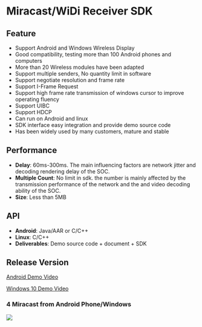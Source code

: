 # Miracast/WiDi Receiver SDK  

## Feature

* Support Android and Windows Wireless Display  
* Good compatibility, testing more than 100 Android phones and computers        
* More than 20 Wireless modules have been adapted
* Support multiple senders, No quantity limit in software               
* Support negotiate resolution and frame rate
* Support I-Frame Request  
* Support high frame rate transmission of windows cursor to improve operating fluency         
* Support UIBC      
* Support HDCP  
* Can run on Android and linux            
* SDK interface easy integration and provide demo source code                 
* Has been widely used by many customers, mature and stable               

## Performance

* **Delay**: 60ms-300ms. The main influencing factors are network jitter and decoding rendering delay of the SOC.       
* **Multiple Count**: No limit in sdk. the number  is mainly affected by the transmission performance of the network and the and video decoding ability of the SOC.   
* **Size**: Less than 5MB    

## API

* **Android**: Java/AAR or C/C++  
* **Linux**: C/C++  
* **Deliverables**: Demo source code + document + SDK    

## Release Version     

[Android Demo Video](https://youtu.be/a2p8lRKjv3k)

[Windows 10 Demo Video](https://youtu.be/TMy0mwlwAWY)

### 4 Miracast from Android Phone/Windows
![](https://github.com/WirelessPresentation/WirelessDisplay-SDK/blob/main/zimg/miracast-4.jpg)

